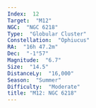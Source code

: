 ```yaml
---
Index:  12
Target:  "M12"
NGC:  "NGC 6218"
Type:  "Globular Cluster"
Constellation:  "Ophiucus"
RA:  "16h 47.2m"
Dec:  "-1°57"
Magnitude:  "6.7"
Size:  "14.5"
DistanceLy:  "16,000"
Season:  "Summer"
Difficulty:  "Moderate"
title: "M12: NGC 6218"
---
```

